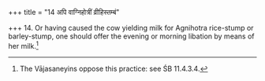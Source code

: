 +++
title = "14 अपि वाग्निहोत्रीं व्रीहिस्तम्बं"

+++
14. Or having caused the cow yielding milk for Agnihotra rice-stump or barley-stump, one should offer the evening or morning libation by means of her milk.[^1]  


[^1]: The Vājasaneyins oppose this practice: see ŚB 11.4.3.4. 
